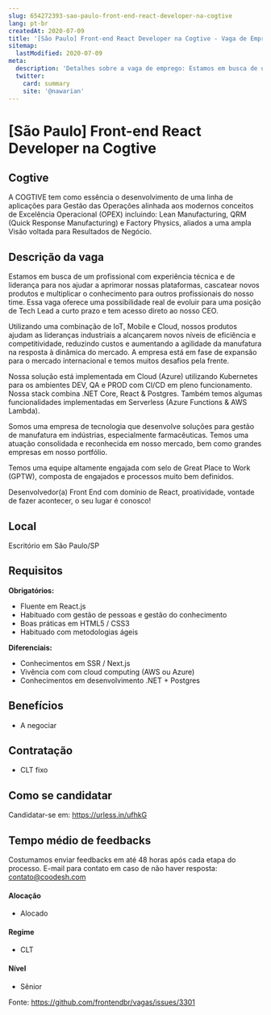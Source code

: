 ```yaml
---
slug: 654272393-sao-paulo-front-end-react-developer-na-cogtive
lang: pt-br
createdAt: 2020-07-09
title: '[São Paulo] Front-end React Developer na Cogtive - Vaga de Emprego'
sitemap:
  lastModified: 2020-07-09
meta:
  description: 'Detalhes sobre a vaga de emprego: Estamos em busca de um profissional com experiência técnica e de liderança para nos ajudar a aprimorar nossas plataformas, cascatear novos produtos e multiplicar o conhecimento para outros profissionais do nosso time. Essa vaga oferece uma possibilidade real de evoluir para uma posição de Tech Lead a curto prazo e tem acesso direto ao nosso CEO. Utilizando uma combinação de IoT, Mobile e Cloud, nossos produtos ajudam as lideranças industriais a alcançarem novos níveis de eficiência e competitividade, reduzindo custos e aumentando a agilidade da manufatura na resposta à dinâmica do mercado. A empresa está em fase de expansão para o mercado internacional e temos muitos desafios pela frente. Nossa solução está implementada em Cloud (Azure) utilizando Kubernetes para os ambientes DEV, QA e PROD com CI/CD em pleno funcionamento. Nossa stack combina .NET Core, React & Postgres. Também temos algumas funcionalidades implementadas em Serverless (Azure Functions & AWS Lambda). Somos uma empresa de tecnologia que desenvolve soluções para gestão de manufatura em indústrias, especialmente farmacêuticas. Temos uma atuação consolidada e reconhecida em nosso mercado, bem como grandes empresas em nosso portfólio. Temos uma equipe altamente engajada com selo de Great Place to Work (GPTW), composta de engajados e processos muito bem definidos. Desenvolvedor(a) Front End com domínio de React, proatividade, vontade de fazer acontecer, o seu lugar é conosco!'
  twitter:
    card: summary
    site: '@nawarian'
---
```


# [São Paulo] Front-end React Developer na Cogtive

## Cogtive

A COGTIVE tem como essência o desenvolvimento de uma linha de aplicações para Gestão das Operações alinhada aos modernos conceitos de Excelência Operacional (OPEX) incluindo: Lean Manufacturing, QRM (Quick Response Manufacturing) e Factory Physics, aliados a uma ampla Visão voltada para Resultados de Negócio. 

## Descrição da vaga

Estamos em busca de um profissional com experiência técnica e de liderança para nos ajudar a aprimorar nossas plataformas, cascatear novos produtos e multiplicar o conhecimento para outros profissionais do nosso time. Essa vaga oferece uma possibilidade real de evoluir para uma posição de Tech Lead a curto prazo e tem acesso direto ao nosso CEO.

Utilizando uma combinação de IoT, Mobile e Cloud, nossos produtos ajudam as lideranças industriais a alcançarem novos níveis de eficiência e competitividade, reduzindo custos e aumentando a agilidade da manufatura na resposta à dinâmica do mercado. A empresa está em fase de expansão para o mercado internacional e temos muitos desafios pela frente.

Nossa solução está implementada em Cloud (Azure) utilizando Kubernetes para os ambientes DEV, QA e PROD com CI/CD em pleno funcionamento. Nossa stack combina .NET Core, React & Postgres. Também temos algumas funcionalidades implementadas em Serverless (Azure Functions & AWS Lambda).

Somos uma empresa de tecnologia que desenvolve soluções para gestão de manufatura em indústrias, especialmente farmacêuticas. Temos uma atuação consolidada e reconhecida em nosso mercado, bem como grandes empresas em nosso portfólio.

Temos uma equipe altamente engajada com selo de Great Place to Work (GPTW), composta de engajados e processos muito bem definidos.

Desenvolvedor(a) Front End com domínio de React, proatividade, vontade de fazer acontecer, o seu lugar é conosco!

## Local

Escritório em São Paulo/SP

## Requisitos

**Obrigatórios:**
- Fluente em React.js
- Habituado com gestão de pessoas e gestão do conhecimento
- Boas práticas em HTML5 / CSS3
- Habituado com metodologias ágeis

**Diferenciais:**
- Conhecimentos em SSR / Next.js
- Vivência com com cloud computing (AWS ou Azure)
- Conhecimentos em desenvolvimento .NET + Postgres

## Benefícios

- A negociar

## Contratação

- CLT fixo

## Como se candidatar

Candidatar-se em: https://urless.in/ufhkG

## Tempo médio de feedbacks

Costumamos enviar feedbacks em até 48 horas após cada etapa do processo.
E-mail para contato em caso de não haver resposta: contato@coodesh.com

#### Alocação
- Alocado

#### Regime
- CLT

#### Nível
- Sênior


Fonte: https://github.com/frontendbr/vagas/issues/3301